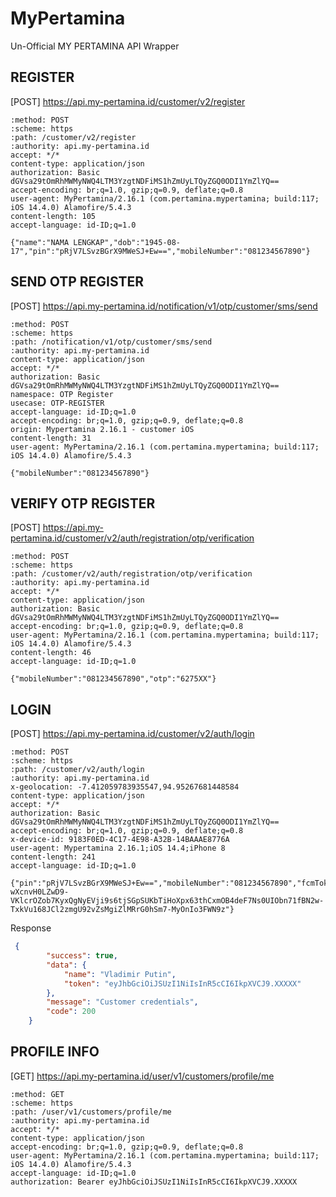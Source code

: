 # MyPertamina
Un-Official MY PERTAMINA API Wrapper

## REGISTER
 [POST] https://api.my-pertamina.id/customer/v2/register

    :method: POST
    :scheme: https
    :path: /customer/v2/register
    :authority: api.my-pertamina.id
    accept: */*
    content-type: application/json
    authorization: Basic dGVsa29tOmRhMWMyNWQ4LTM3YzgtNDFiMS1hZmUyLTQyZGQ0ODI1YmZlYQ==
    accept-encoding: br;q=1.0, gzip;q=0.9, deflate;q=0.8
    user-agent: MyPertamina/2.16.1 (com.pertamina.mypertamina; build:117; iOS 14.4.0) Alamofire/5.4.3
    content-length: 105
    accept-language: id-ID;q=1.0
    
    {"name":"NAMA LENGKAP","dob":"1945-08-17","pin":"pRjV7LSvzBGrX9MWeSJ+Ew==","mobileNumber":"081234567890"}
	

## SEND OTP REGISTER
[POST] https://api.my-pertamina.id/notification/v1/otp/customer/sms/send

    :method: POST
    :scheme: https
    :path: /notification/v1/otp/customer/sms/send
    :authority: api.my-pertamina.id
    content-type: application/json
    accept: */*
    authorization: Basic dGVsa29tOmRhMWMyNWQ4LTM3YzgtNDFiMS1hZmUyLTQyZGQ0ODI1YmZlYQ==
    namespace: OTP Register
    usecase: OTP-REGISTER
    accept-language: id-ID;q=1.0
    accept-encoding: br;q=1.0, gzip;q=0.9, deflate;q=0.8
    origin: Mypertamina 2.16.1 - customer iOS
    content-length: 31
    user-agent: MyPertamina/2.16.1 (com.pertamina.mypertamina; build:117; iOS 14.4.0) Alamofire/5.4.3
    
    {"mobileNumber":"081234567890"}

## VERIFY OTP REGISTER
[POST] https://api.my-pertamina.id/customer/v2/auth/registration/otp/verification

    :method: POST
    :scheme: https
    :path: /customer/v2/auth/registration/otp/verification
    :authority: api.my-pertamina.id
    accept: */*
    content-type: application/json
    authorization: Basic dGVsa29tOmRhMWMyNWQ4LTM3YzgtNDFiMS1hZmUyLTQyZGQ0ODI1YmZlYQ==
    accept-encoding: br;q=1.0, gzip;q=0.9, deflate;q=0.8
    user-agent: MyPertamina/2.16.1 (com.pertamina.mypertamina; build:117; iOS 14.4.0) Alamofire/5.4.3
    content-length: 46
    accept-language: id-ID;q=1.0
    
    {"mobileNumber":"081234567890","otp":"6275XX"}
	
## LOGIN
[POST] https://api.my-pertamina.id/customer/v2/auth/login

    :method: POST
    :scheme: https
    :path: /customer/v2/auth/login
    :authority: api.my-pertamina.id
    x-geolocation: -7.412059783935547,94.95267681448584
    content-type: application/json
    accept: */*
    authorization: Basic dGVsa29tOmRhMWMyNWQ4LTM3YzgtNDFiMS1hZmUyLTQyZGQ0ODI1YmZlYQ==
    accept-encoding: br;q=1.0, gzip;q=0.9, deflate;q=0.8
    x-device-id: 9183F0ED-4C17-4E98-A32B-14BAAAE8776A
    user-agent: Mypertamina 2.16.1;iOS 14.4;iPhone 8
    content-length: 241
    accept-language: id-ID;q=1.0
    
    {"pin":"pRjV7LSvzBGrX9MWeSJ+Ew==","mobileNumber":"081234567890","fcmToken":"fP46F6f1001ophkFVeZzmv:APA91bH9-wXcnvH0LZwD9-VKlcrOZob7KyxQgNyEVji9s6tjSGpSUKbTiHoXpx63thCxmOB4deF7Ns0UIObn71fBN2w-TxkVu168JCl2zmgU92vZsMgiZlMRrG0hSm7-MyOnIo3FWN9z"}
	

Response 
```json
 {
    	"success": true,
    	"data": {
    		"name": "Vladimir Putin",
    		"token": "eyJhbGciOiJSUzI1NiIsInR5cCI6IkpXVCJ9.XXXXX"
    	},
    	"message": "Customer credentials",
    	"code": 200
    }
```
## PROFILE INFO
[GET]  https://api.my-pertamina.id/user/v1/customers/profile/me
```
:method: GET
:scheme: https
:path: /user/v1/customers/profile/me
:authority: api.my-pertamina.id
accept: */*
content-type: application/json
accept-encoding: br;q=1.0, gzip;q=0.9, deflate;q=0.8
user-agent: MyPertamina/2.16.1 (com.pertamina.mypertamina; build:117; iOS 14.4.0) Alamofire/5.4.3
accept-language: id-ID;q=1.0
authorization: Bearer eyJhbGciOiJSUzI1NiIsInR5cCI6IkpXVCJ9.XXXXX
```
